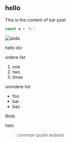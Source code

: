## hello

This is the content of bar post

```js
const a = 'b';
```

![asda](next.svg 'title 500*500')

<div>hello div</div>

ordere list 
1. one
2. two
3. three


unordere list
- foo
- bar
- baz

> [!note] 
> helo


>
> common quote
> asdasd


